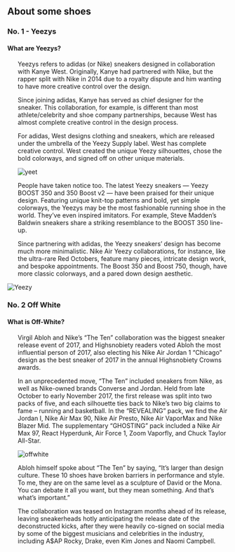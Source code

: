 <h2> About some shoes </h2>
<h3> No. 1 - Yeezys </h3>
<h4> What are Yeezys? </h4>
<ul> Yeezys refers to adidas (or Nike) sneakers designed in collaboration with Kanye West. Originally, Kanye had partnered with Nike, but the rapper split with Nike in 2014 due to a royalty dispute and him wanting to have more creative control over the design.

Since joining adidas, Kanye has served as chief designer for the sneaker. This collaboration, for example, is different than most athlete/celebrity and shoe company partnerships, because West has almost complete creative control in the design process.

For adidas, West designs clothing and sneakers, which are released under the umbrella of the Yeezy Supply label. West has complete creative control. West created the unique Yeezy silhouettes, chose the bold colorways, and signed off on other unique materials.

![yeet](https://www.rebelfrombirth.com/wp-content/uploads/2016/07/kanye-west-adidas-yeezy-expansion-001.jpg)

People have taken notice too. The latest Yeezy sneakers — Yeezy BOOST 350 and 350 Boost v2 — have been praised for their unique design. Featuring unique knit-top patterns and bold, yet simple colorways, the Yeezys may be the most fashionable running shoe in the world. They’ve even inspired imitators. For example, Steve Madden’s Baldwin sneakers share a striking resemblance to the BOOST 350 line-up.

Since partnering with adidas, the Yeezy sneakers’ design has become much more minimalistic. Nike Air Yeezy collaborations, for instance, like the ultra-rare Red Octobers, feature many pieces, intricate design work, and bespoke appointments. The Boost 350 and Boost 750, though, have more classic colorways, and a pared down design aesthetic.</ul>

![Yeezy](https://sneakerbardetroit.com/wp-content/uploads/2018/01/Every-adidas-Yeezy-Colorway-Release.png)

<h3> No. 2 Off White </h3>
<h4> What is Off-White? </h4>
<ul> Virgil Abloh and Nike’s “The Ten” collaboration was the biggest sneaker release event of 2017, and Highsnobiety readers voted Abloh the most influential person of 2017, also electing his Nike Air Jordan 1 “Chicago” design as the best sneaker of 2017 in the annual Highsnobiety Crowns awards.

In an unprecedented move, “The Ten” included sneakers from Nike, as well as Nike-owned brands Converse and Jordan. Held from late October to early November 2017, the first release was split into two packs of five, and each silhouette ties back to Nike’s two big claims to fame – running and basketball. In the “REVEALING” pack, we find the Air Jordan I, Nike Air Max 90, Nike Air Presto, Nike Air VaporMax and Nike Blazer Mid. The supplementary “GHOSTING” pack included a Nike Air Max 97, React Hyperdunk, Air Force 1, Zoom Vaporfly, and Chuck Taylor All-Star.

![offwhite](https://sneakernews.com/wp-content/uploads/2017/08/virgil-abloh-off-white-nike-release-dates.jpg)

Abloh himself spoke about “The Ten” by saying, “It’s larger than design culture. These 10 shoes have broken barriers in performance and style. To me, they are on the same level as a sculpture of David or the Mona. You can debate it all you want, but they mean something. And that’s what’s important.”

The collaboration was teased on Instagram months ahead of its release, leaving sneakerheads hotly anticipating the release date of the deconstructed kicks, after they were heavily co-signed on social media by some of the biggest musicians and celebrities in the industry, including A$AP Rocky, Drake, even Kim Jones and Naomi Campbell. </ul>
